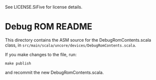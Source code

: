 See LICENSE.SiFive for license details.

# Debug ROM README

This directory contains the ASM source for the DebugRomContents.scala class, in `src/main/scala/uncore/devices/DebugRomContents.scala`. 

If you make changes to the file, run:

`make publish`

and recommit the new DebugRomContents.scala.
